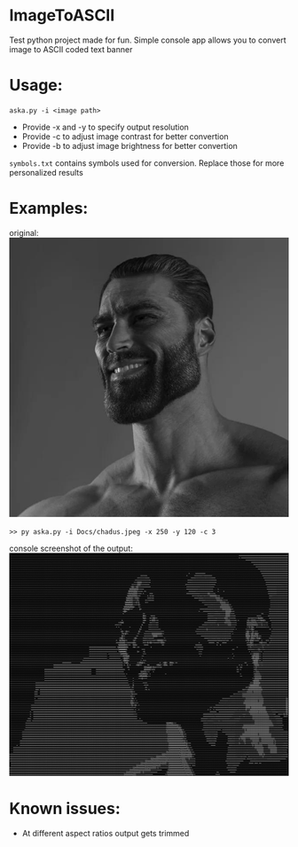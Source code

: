 # ImageToASCII
Test python project made for fun. Simple console app allows you to convert image to ASCII coded text banner

# Usage:
  `aska.py -i <image path>`
  - Provide -x <int size> and -y <int size> to specify output resolution
  - Provide -c <float multiplyer> to adjust image contrast for better convertion
  - Provide -b <float multiplyer> to adjust image brightness for better convertion

`symbols.txt` contains symbols used for conversion. Replace those for more personalized results

# Examples:

original: ![chadus](Docs/chadus.jpeg)

`>> py aska.py -i Docs/chadus.jpeg -x 250 -y 120 -c 3`

console screenshot of the output: ![cooler chadus](Docs/chadus-aska.png)

# Known issues:

* At different aspect ratios output gets trimmed
